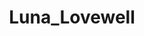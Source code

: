 ---
title: Luna_Lovewell
crosslinks:
- UpdateMeBot
- WritingPrompts
- HFY
- DunderMifflin
- remindme
- redditrequest
- SubredditDrama
- BodegaHomebrew
- writingprompts
- youtubefactsbot
- StoryTime
- guns
- writerprompts
- TheCryopodToHell
- KenM
- whowouldwin
- rational
- videos
- Drama
- cbeckw
---